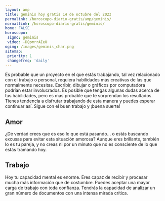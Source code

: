 ```yaml
---
layout: amp
title: geminis hoy gratis 14 de octubre del 2023 
permalink: /horoscopo-diario-gratis/amp/geminis/
normallink: /horoscopo-diario-gratis/geminis/
home: FALSE
horoscopo:
 signo: geminis
 video: -DQpmrrAIeU
ogimg: /images/geminis_char.png
sitemap:
 priority: 1
 changefreq: 'daily'
---
```



Es probable que un proyecto en el que estás trabajando, tal vez relacionado con el trabajo o personal, requiera habilidades más creativas de las que normalmente necesitas. Escribir, dibujar o gráficos por computadora podrían estar involucrados. Es posible que tengas algunas dudas acerca de tus habilidades, pero es más probable que te sorprendan los resultados. Tienes tendencia a disfrutar trabajando de esta manera y puedes esperar continuar así. Sigue con el buen trabajo y ¡buena suerte!

## Amor

¿De verdad crees que es eso lo que está pasando... o estás buscando excusas para evitar esta situación amorosa? Aunque eres brillante, también lo es tu pareja, y no creas ni por un minuto que no es consciente de lo que estás tramando hoy.

## Trabajo

Hoy tu capacidad mental es enorme. Eres capaz de recibir y procesar mucha más información que de costumbre. Puedes aceptar una mayor carga de trabajo con toda confianza. Tendrás la capacidad de analizar un gran número de documentos con una intensa mirada crítica.